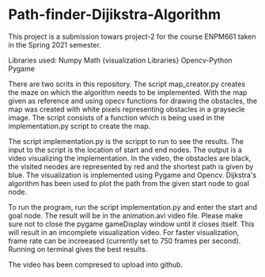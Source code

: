 # Path-finder-Dijikstra-Algorithm

This project is a submission towars project-2 for the course ENPM661 taken in the Spring 2021 semester. 

Libraries used:
Numpy
Math
{visualization Libraries}
Opencv-Python
Pygame

There are two scrits in this repository. 
The script map_creator.py creates the maze on which the algorithm needs to be implemented. With the map given as reference and using opecv functions for drawing the obstacles, the map was created with white pixels representing obstacles in a graysecle image. The script consists of a function which is being used in the implementation.py script to create the map.

The script implementation.py is the scrippt to run to see the results. The input to the script is the location of start and end nodes. The output is a video visualizing the implementation. In the video, the obstacles are black, the visited neodes are represented by red and the shortest path is given by blue. The visualization is implemented using Pygame and Opencv. Dijkstra's algorithm has been used to plot the path from the given start node to goal node. 

To run the program, run the script implementation.py and enter the start and goal node. The result will be in the animation.avi video file. Please make sure not to close the pygame gameDisplay window until it closes itself. This will result in an imcomplete visualization video. For faster visualization, frame rate can be increeased (currently set to 750 frames per second). Running on terminal gives the best results. 

The video has been compresed to upload into github. 
